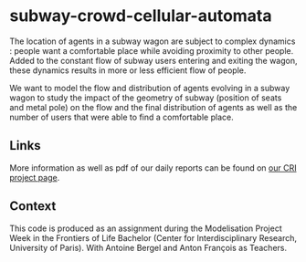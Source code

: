 # subway-crowd-cellular-automata

The location of agents in a subway wagon are subject to complex dynamics : people want a comfortable place while avoiding proximity to other people. Added to the constant flow of subway users entering and exiting the wagon, these dynamics results in more or less efficient flow of people.

We want to model the flow and distribution of agents evolving in a subway wagon to study the impact of the geometry of subway (position of seats and metal pole) on the flow and the final distribution of agents as well as the number of users that were able to find a comfortable place.

## Links

More information as well as pdf of our daily reports can be found on [our CRI project page](https://projects.cri-paris.org/projects/1ploTJ6e/des).

## Context

This code is produced as an assignment during the Modelisation Project Week in the Frontiers of Life Bachelor (Center for Interdisciplinary Research, University of Paris).
With Antoine  Bergel and Anton  François as Teachers.

